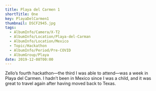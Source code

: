 ```yaml
---
title: Playa del Carmen 1
shortTitle: One
key: PlayaDelCarmen1
thumbnail: DSCF2945.jpg
tags:
  - AlbumInfo/Camera/X-T2
  - AlbumInfo/Location/Playa-del-Carman
  - AlbumInfo/Location/Mexico
  - Topic/Hackathon
  - AlbumInfo/Period/Pre-COVID
  - AlbumGroup/Playa
date: 2019-12-08T00:00
---
```

Zello’s fourth hackathon—the third I was able to attend—was a week in Playa del Carmen. I hadn’t been in Mexico since I was a child, and it was great to travel again after having moved back to Texas.
